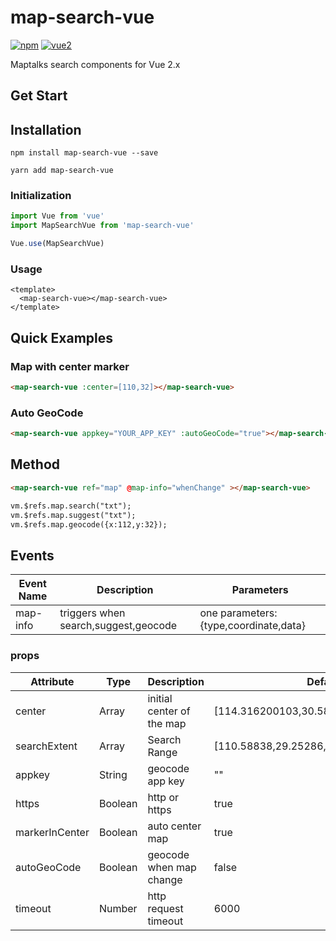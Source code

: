 # map-search-vue
[![npm](https://img.shields.io/npm/v/map-search-vue.svg)](https://www.npmjs.com/package/map-search-vue)
[![vue2](https://img.shields.io/badge/vue-2.x-brightgreen.svg)](https://vuejs.org/)

Maptalks search components for Vue 2.x

## Get Start

## Installation

```
npm install map-search-vue --save
```

```
yarn add map-search-vue
```

### Initialization

```javascript
import Vue from 'vue'
import MapSearchVue from 'map-search-vue'

Vue.use(MapSearchVue)
```


### Usage

```vue
<template>
  <map-search-vue></map-search-vue>
</template>
```


## Quick Examples

### Map with center marker

```html
<map-search-vue :center=[110,32]></map-search-vue>
```

### Auto GeoCode

```html
<map-search-vue appkey="YOUR_APP_KEY" :autoGeoCode="true"></map-search-vue>
```

## Method

```html
<map-search-vue ref="map" @map-info="whenChange" ></map-search-vue>

vm.$refs.map.search("txt");
vm.$refs.map.suggest("txt");
vm.$refs.map.geocode({x:112,y:32});
```

## Events

| Event Name | Description                          | Parameters                            |
| ---------- | ------------------------------------ | ------------------------------------- |
| map-info   | triggers when search,suggest,geocode | one parameters:{type,coordinate,data} |



### props

| Attribute      | Type    | Description               | Default                                 |
| -------------- | ------- | ------------------------- | --------------------------------------- |
| center         | Array   | initial center of the map | [114.316200103,30.5810841269]           |
| searchExtent   | Array   | Search Range              | [110.58838,29.25286,118.09204,31.98012] |
| appkey         | String  | geocode app key           | ""                                      |
| https          | Boolean | http or https             | true                                    |
| markerInCenter | Boolean | auto center map           | true                                    |
| autoGeoCode    | Boolean | geocode when map change   | false                                   |
| timeout        | Number  | http request timeout      | 6000                                    |